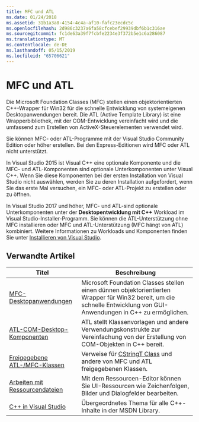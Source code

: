 ```yaml
---
title: MFC und ATL
ms.date: 01/24/2018
ms.assetid: 31b1a3a8-4154-4c4a-af10-fafc23ecdc5c
ms.openlocfilehash: 2d986c3237a6fa58cfcebef29939dbf6b1c316ae
ms.sourcegitcommit: fc1de63a39f7fcbfe2234e3f372b5e1c6a286087
ms.translationtype: MT
ms.contentlocale: de-DE
ms.lasthandoff: 05/15/2019
ms.locfileid: "65706621"
---
```

# <a name="mfc-and-atl"></a>MFC und ATL

Die Microsoft Foundation Classes (MFC) stellen einen objektorientierten C++-Wrapper für Win32 für die schnelle Entwicklung von systemeigenen Desktopanwendungen bereit. Die ATL (Active Template Library) ist eine Wrapperbibliothek, mit der COM-Entwicklung vereinfacht wird und die umfassend zum Erstellen von ActiveX-Steuerelementen verwendet wird.

Sie können MFC- oder ATL-Programme mit der Visual Studio Community Edition oder höher erstellen. Bei den Express-Editionen wird MFC oder ATL nicht unterstützt.

In Visual Studio 2015 ist Visual C++ eine optionale Komponente und die MFC- und ATL-Komponenten sind optionale Unterkomponenten unter Visual C++. Wenn Sie diese Komponenten bei der ersten Installation von Visual Studio nicht auswählen, werden Sie zu deren Installation aufgefordert, wenn Sie das erste Mal versuchen, ein MFC- oder ATL-Projekt zu erstellen oder zu öffnen.

In Visual Studio 2017 und höher, MFC- und ATL-sind optionale Unterkomponenten unter der **Desktopentwicklung mit C++** Workload im Visual Studio-Installer-Programm. Sie können die ATL-Unterstützung ohne MFC installieren oder MFC und ATL-Unterstützung (MFC hängt von ATL) kombiniert. Weitere Informationen zu Workloads und Komponenten finden Sie unter [Installieren von Visual Studio](/visualstudio/install/install-visual-studio).

## <a name="related-articles"></a>Verwandte Artikel

|Titel|Beschreibung|
|-----------|-----------------|
|[MFC-Desktopanwendungen](../mfc/mfc-desktop-applications.md)|Microsoft Foundation Classes stellen einen dünnen objektorientierten Wrapper für Win32 bereit, um die schnelle Entwicklung von GUI-Anwendungen in C++ zu ermöglichen.|
|[ATL-COM-Desktop-Komponenten](../atl/atl-com-desktop-components.md)|ATL stellt Klassenvorlagen und andere Verwendungskonstrukte zur Vereinfachung von der Erstellung von COM-Objekten in C++ bereit.|
|[Freigegebene ATL-/MFC-Klassen](../atl-mfc-shared/atl-mfc-shared-classes.md)|Verweise für [CStringT Class](../atl-mfc-shared/reference/cstringt-class.md) und andere von MFC und ATL freigegebenen Klassen.|
|[Arbeiten mit Ressourcendateien](../windows/working-with-resource-files.md)|Mit dem Ressourcen-Editor können Sie UI-Ressourcen wie Zeichenfolgen, Bilder und Dialogfelder bearbeiten.|
|[C++ in Visual Studio](../overview/visual-cpp-in-visual-studio.md)|Übergeordnetes Thema für alle C++-Inhalte in der MSDN Library.|